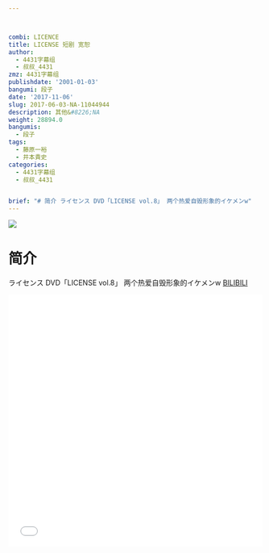```yaml
---



combi: LICENCE
title: LICENSE 短剧 宽恕
author:
  - 4431字幕组
  - 叔叔_4431
zmz: 4431字幕组
publishdate: '2001-01-03'
bangumi: 段子
date: '2017-11-06'
slug: 2017-06-03-NA-11044944
description: 其他&#8226;NA
weight: 28894.0
bangumis:
  - 段子
tags:
  - 藤原一裕
  - 井本貴史
categories:
  - 4431字幕组
  - 叔叔_4431


brief: "# 简介 ライセンス DVD「LICENSE vol.8」 两个热爱自毁形象的イケメンw"
---
```

![](https://i.imgur.com/HVaVXAv.png)
# 简介  
ライセンス DVD「LICENSE vol.8」
两个热爱自毁形象的イケメンw
  [BILIBILI](https://www.bilibili.com/video/av11044944/)

  <iframe src="//www.bilibili.com/blackboard/player.html?aid=11044944" width="100%" height="500" frameborder="0" allowfullscreen="allowfullscreen"></iframe>

